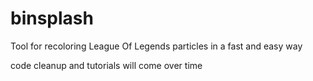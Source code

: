 # binsplash
Tool for recoloring League Of Legends particles in a fast and easy way

code cleanup and tutorials will come over time
